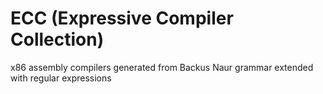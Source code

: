 # ECC (Expressive Compiler Collection)
x86 assembly compilers generated from Backus Naur grammar extended with regular expressions

